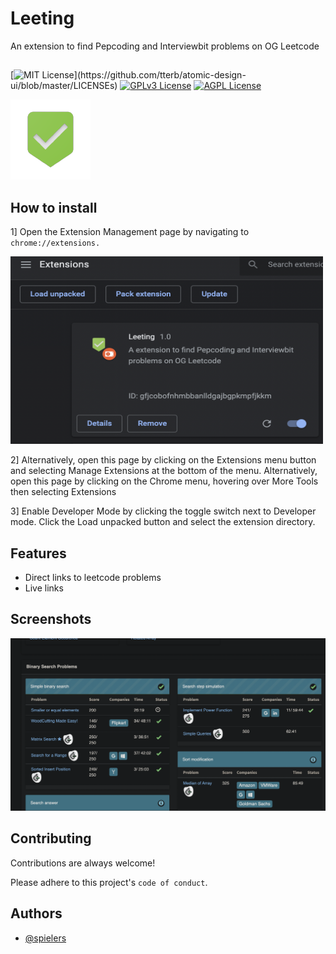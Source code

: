 # Leeting

An extension to find Pepcoding and Interviewbit problems on OG Leetcode

##

[![MIT License](https://img.shields.io/apm/l/atomic-design-ui.svg?)](https://github.com/tterb/atomic-design-ui/blob/master/LICENSEs)
[![GPLv3 License](https://img.shields.io/badge/License-GPL%20v3-yellow.svg)](https://opensource.org/licenses/)
[![AGPL License](https://img.shields.io/badge/license-AGPL-blue.svg)](http://www.gnu.org/licenses/agpl-3.0)

![Logo](icons/128px.png)

## How to install

1] Open the Extension Management page by navigating to `chrome://extensions.`

<img src="icons/1.png" width="500" height="300">

2] Alternatively, open this page by clicking on the Extensions menu button and selecting Manage Extensions at the bottom of the menu.
Alternatively, open this page by clicking on the Chrome menu, hovering over More Tools then selecting Extensions

3] Enable Developer Mode by clicking the toggle switch next to Developer mode.
Click the Load unpacked button and select the extension directory.

## Features

- Direct links to leetcode problems
- Live links

## Screenshots

![App Screenshot](icons/2.png)

## Contributing

Contributions are always welcome!

Please adhere to this project's `code of conduct`.

## Authors

- [@spielers](https://github.com/spielers)
